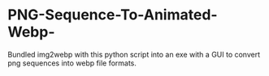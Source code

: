 # PNG-Sequence-To-Animated-Webp-
Bundled img2webp with this python script into an exe with a GUI to convert png sequences into webp file formats.
